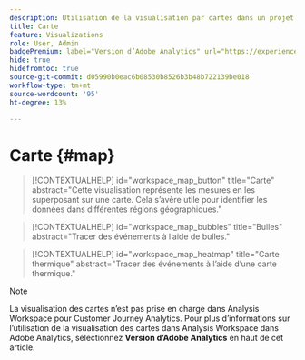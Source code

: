 ```yaml
---
description: Utilisation de la visualisation par cartes dans un projet Workspace.
title: Carte
feature: Visualizations
role: User, Admin
badgePremium: label="Version d’Adobe Analytics" url="https://experienceleague.adobe.com/en/docs/analytics/analyze/analysis-workspace/visualizations/map-visualization" tooltip="Sélectionnez cette option pour afficher la version Adobe Analytics de cet article."
hide: true
hidefromtoc: true
source-git-commit: d05990b0eac6b08530b8526b3b48b722139be018
workflow-type: tm+mt
source-wordcount: '95'
ht-degree: 13%

---
```


# Carte {#map}

<!-- markdownlint-disable MD034 -->

>[!CONTEXTUALHELP]
>id="workspace_map_button"
>title="Carte"
>abstract="Cette visualisation représente les mesures en les superposant sur une carte. Cela s’avère utile pour identifier les données dans différentes régions géographiques."

<!-- markdownlint-enable MD034 -->

<!-- markdownlint-disable MD034 -->

>[!CONTEXTUALHELP]
>id="workspace_map_bubbles"
>title="Bulles"
>abstract="Tracer des événements à l’aide de bulles."

<!-- markdownlint-enable MD034 -->

<!-- markdownlint-disable MD034 -->

>[!CONTEXTUALHELP]
>id="workspace_map_heatmap"
>title="Carte thermique"
>abstract="Tracer des événements à l’aide d’une carte thermique."

<!-- markdownlint-enable MD034 -->


>[!NOTE]
>
>La visualisation des cartes n’est pas prise en charge dans Analysis Workspace pour Customer Journey Analytics. Pour plus d’informations sur l’utilisation de la visualisation des cartes dans Analysis Workspace dans Adobe Analytics, sélectionnez **Version d’Adobe Analytics** en haut de cet article.
>




